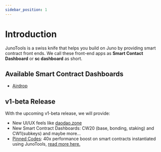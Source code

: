 ```yaml
---
sidebar_position: 1
---
```


# Introduction

JunoTools is a swiss knife that helps you build on Juno by providing smart contract front ends.
We call these front-end apps as **Smart Contact Dashboard** or **sc dashboard** as short.

## Available Smart Contract Dashboards

- [Airdrop](/02-dashboards/02-airdrop/01-introduction.md)

## v1-beta Release

With the upcoming v1-beta release, we will provide:

- New UI/UX feels like [daodao.zone](https://daodao.zone)
- New Smart Contract Dashboards: CW20 (base, bonding, staking) and CW1(subkeys) and maybe more...
- [Pinned Codes](pinned-codes): 40x performance boost on smart contracts instantiated using JunoTools,
 [read more here.](https://docs.cosmwasm.com/docs/smart-contracts/code-pinning/)
